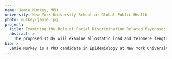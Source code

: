 ```yaml
---
name: Jamie Murkey, MPH
university: New York University School of Global Public Health
photo: murkey-jamie.jpg
project:
  title: Examining the Role of Racial Discrimination Related Psychosocial Stress in Subclinical Cardiovascular Disease (CVD) and Incident CVD Cases from the Multi-ethnic Study of Atherosclerosis (MESA)
  abstract: >
    The proposed study will examine allostatic load and telomere length as mediators between psychosocial stress related to racial discrimination and CVD incidence among African-Americans. It is critical to incorporate biomarker data into statistical analyses to better understand disparities in subclinical CVD and CVD events. This fellowship will enable me to engage in the bi-directional exchange of ideas and methods with other investigators. In particular, this fellowship will afford me with a unique opportunity to evaluate statistical modeling approaches and interim results with other scholars in the program and maximize the project’s potential contribution to the field. Through this fellowship, I will be part of an intellectual support system that will span my research career and enhance both my work and the work of my cohort.
bio: >
  Jamie Murkey is a PhD candidate in Epidemiology at New York University. His research interests are focused on investigating the impact of social factors on epigenetic changes and their role in influencing the pathophysiology of chronic diseases. He has worked on a variety of clinical and behavioral NIH-sponsored studies, including a multisite study that used an unbiased metagenomic Next-Generation Sequencing diagnostic for pathogen detection. He holds a BS in Nutritional Science from Pepperdine University and an MPH in Health Policy from Loma Linda University, where he was inducted into the Delta Omega Honorary Society.
---
```

